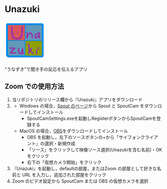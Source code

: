 # Unazuki

<img center src="Assets/Images/image_1024.png" width="128" height="128">

"うなずき"で聞き手の反応を伝えるアプリ

## Zoom での使用方法

1. 当リポジトリのリリース欄から『Unazuki』アプリをダウンロード
2. - Windows の場合，[Spout のページ](https://leadedge.github.io/)から Spout と SpoutCam をダウンロードしてインストール
     - SpoutCamSettings.exeを起動しRegisterボタンからSpoutCamを登録する
   - MacOS の場合，[OBS](https://obsproject.com/ja/download)をダウンロードしてインストール
     - OBS を起動し，左下のソースボタンの+から「サイフォンクライアント」の選択・新規作成
     - 「ソース」をクリックして映像ソース選択(Unazukiを含む名前)・OK をクリック
     - 右下の「仮想カメラ開始」をクリック
3. 『Unazuki』を起動し，defaultの部屋，またはZoom の部屋として好きな名前と URL を入力し，追加された部屋をクリック
4. Zoom のビデオ設定から SpoutCam または OBS の仮想カメラを選択
